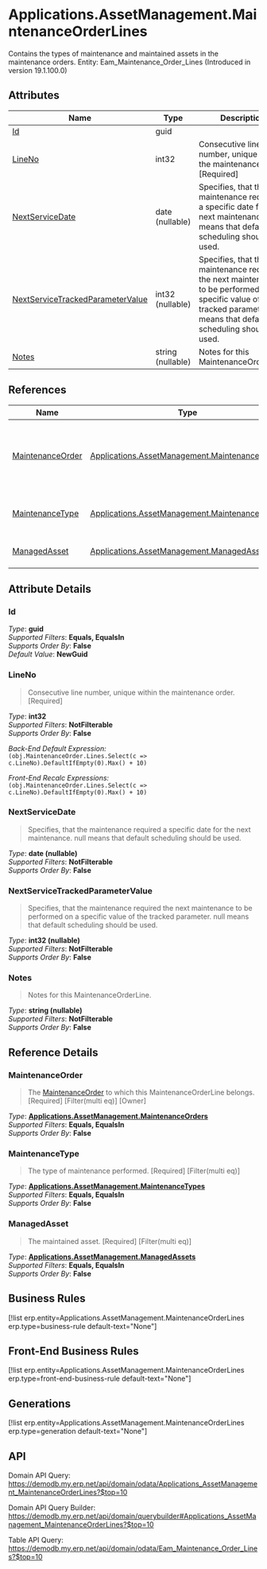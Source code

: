 # Applications.AssetManagement.MaintenanceOrderLines

Contains the types of maintenance and maintained assets in the maintenance orders. Entity: Eam_Maintenance_Order_Lines (Introduced in version 19.1.100.0)

## Attributes

| Name | Type | Description |
| ---- | ---- | --- |
| [Id](Applications.AssetManagement.MaintenanceOrderLines.md#Id) | guid |  
| [LineNo](Applications.AssetManagement.MaintenanceOrderLines.md#LineNo) | int32 | Consecutive line number, unique within the maintenance order. [Required] 
| [NextServiceDate](Applications.AssetManagement.MaintenanceOrderLines.md#NextServiceDate) | date (nullable) | Specifies, that the maintenance required a specific date for the next maintenance. null means that default scheduling should be used. 
| [NextServiceTrackedParameterValue](Applications.AssetManagement.MaintenanceOrderLines.md#NextServiceTrackedParameterValue) | int32 (nullable) | Specifies, that the maintenance required the next maintenance to be performed on a specific value of the tracked parameter. null means that default scheduling should be used. 
| [Notes](Applications.AssetManagement.MaintenanceOrderLines.md#Notes) | string (nullable) | Notes for this MaintenanceOrderLine. 

## References

| Name | Type | Description |
| ---- | ---- | --- |
| [MaintenanceOrder](Applications.AssetManagement.MaintenanceOrderLines.md#MaintenanceOrder) | [Applications.AssetManagement.MaintenanceOrders](Applications.AssetManagement.MaintenanceOrders.md) | The [MaintenanceOrder](Applications.AssetManagement.MaintenanceOrderLines.md#MaintenanceOrder) to which this MaintenanceOrderLine belongs. [Required] [Filter(multi eq)] [Owner] |
| [MaintenanceType](Applications.AssetManagement.MaintenanceOrderLines.md#MaintenanceType) | [Applications.AssetManagement.MaintenanceTypes](Applications.AssetManagement.MaintenanceTypes.md) | The type of maintenance performed. [Required] [Filter(multi eq)] |
| [ManagedAsset](Applications.AssetManagement.MaintenanceOrderLines.md#ManagedAsset) | [Applications.AssetManagement.ManagedAssets](Applications.AssetManagement.ManagedAssets.md) | The maintained asset. [Required] [Filter(multi eq)] |


## Attribute Details

### Id

_Type_: **guid**  
_Supported Filters_: **Equals, EqualsIn**  
_Supports Order By_: **False**  
_Default Value_: **NewGuid**  

### LineNo

> Consecutive line number, unique within the maintenance order. [Required]

_Type_: **int32**  
_Supported Filters_: **NotFilterable**  
_Supports Order By_: **False**  

_Back-End Default Expression:_  
`(obj.MaintenanceOrder.Lines.Select(c => c.LineNo).DefaultIfEmpty(0).Max() + 10)`

_Front-End Recalc Expressions:_  
`(obj.MaintenanceOrder.Lines.Select(c => c.LineNo).DefaultIfEmpty(0).Max() + 10)`
### NextServiceDate

> Specifies, that the maintenance required a specific date for the next maintenance. null means that default scheduling should be used.

_Type_: **date (nullable)**  
_Supported Filters_: **NotFilterable**  
_Supports Order By_: **False**  

### NextServiceTrackedParameterValue

> Specifies, that the maintenance required the next maintenance to be performed on a specific value of the tracked parameter. null means that default scheduling should be used.

_Type_: **int32 (nullable)**  
_Supported Filters_: **NotFilterable**  
_Supports Order By_: **False**  

### Notes

> Notes for this MaintenanceOrderLine.

_Type_: **string (nullable)**  
_Supported Filters_: **NotFilterable**  
_Supports Order By_: **False**  


## Reference Details

### MaintenanceOrder

> The [MaintenanceOrder](Applications.AssetManagement.MaintenanceOrderLines.md#MaintenanceOrder) to which this MaintenanceOrderLine belongs. [Required] [Filter(multi eq)] [Owner]

_Type_: **[Applications.AssetManagement.MaintenanceOrders](Applications.AssetManagement.MaintenanceOrders.md)**  
_Supported Filters_: **Equals, EqualsIn**  
_Supports Order By_: **False**  

### MaintenanceType

> The type of maintenance performed. [Required] [Filter(multi eq)]

_Type_: **[Applications.AssetManagement.MaintenanceTypes](Applications.AssetManagement.MaintenanceTypes.md)**  
_Supported Filters_: **Equals, EqualsIn**  
_Supports Order By_: **False**  

### ManagedAsset

> The maintained asset. [Required] [Filter(multi eq)]

_Type_: **[Applications.AssetManagement.ManagedAssets](Applications.AssetManagement.ManagedAssets.md)**  
_Supported Filters_: **Equals, EqualsIn**  
_Supports Order By_: **False**  



## Business Rules

[!list erp.entity=Applications.AssetManagement.MaintenanceOrderLines erp.type=business-rule default-text="None"]

## Front-End Business Rules

[!list erp.entity=Applications.AssetManagement.MaintenanceOrderLines erp.type=front-end-business-rule default-text="None"]

## Generations

[!list erp.entity=Applications.AssetManagement.MaintenanceOrderLines erp.type=generation default-text="None"]

## API

Domain API Query:
<https://demodb.my.erp.net/api/domain/odata/Applications_AssetManagement_MaintenanceOrderLines?$top=10>

Domain API Query Builder:
<https://demodb.my.erp.net/api/domain/querybuilder#Applications_AssetManagement_MaintenanceOrderLines?$top=10>

Table API Query:
<https://demodb.my.erp.net/api/domain/odata/Eam_Maintenance_Order_Lines?$top=10>

